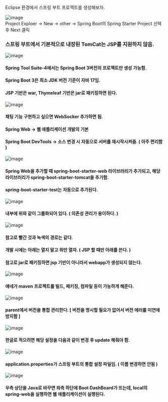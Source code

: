 Eclipse 환경에서 스프링 부트 프로젝트를 생성해보자.

![image](https://github.com/user-attachments/assets/9423d187-8506-49c8-9fc7-191bf605d862)  
Project Exploer -> New -> other -> Spring Boot의 Spring Starter Project 선택 후 Next 클릭  

### 스프링 부트에서 기본적으로 내장된 TomCat는 JSP를 지원하지 않음.

![image](https://github.com/user-attachments/assets/9900d04f-6ca8-44b5-ac09-e541a5a14eb6)

#### Spring Tool Suite-4에서는 Spring Boot 3버전의 프로젝트만 생성 가능함.
#### Spring Boot 3은 최소 JDK 버전 기준이 자바 17임. 
#### JSP 기반은 war, Thymeleaf 기반은 jar로 패키징하면 된다.

![image](https://github.com/user-attachments/assets/1c946f6e-07da-42f2-bc6f-bd061079506e)

#### 채팅 기능 구현하고 싶으면 WebSocker 추가하면 됨.
#### Spring Web -> 웹 애플리케이션 개발의 기본
#### Spring Boot DevTools -> 소스 변경 시 자동으로 서버를 재시작시켜줌. ( 아주 편리함 )

![image](https://github.com/user-attachments/assets/d1df9d6b-4898-4ad3-ae75-d19e3ff7ef67)

#### Spring Web을 추가할 때 spring-boot-starter-web 라이브러리가 추가되고, 해당 라이브러리가 spring-boot-starter-tomcat을 추가함.
#### spring-boot-starter-test는 자동으로 추가된다.

![image](https://github.com/user-attachments/assets/16cf087b-a40b-409e-a5c5-8a3b7c2956fc)

#### 내부에 위와 같이 그룹화되어 있다. ( 의존성 관리가 용이하다. )

![image](https://github.com/user-attachments/assets/b60b2a24-6e07-4743-a553-07fc22850e0b)

#### 참고로 빨간 것과 녹색의 경로는 같다.
#### 개발 시에는 아래는 열지 말고 위만 열자. ( JSP 할 때만 아래를 쓴다. )
#### 참고로 jar로 패키징하면 jsp 기반이 아니라서 webapp가 생성되지 않는다.

![image](https://github.com/user-attachments/assets/6754f15d-b185-47d8-9156-d932b504d1f8)

#### 얘네가 maven 프로젝트를 빌드, 패키징, 컴파일 등이 가능하게 해준다. 

![image](https://github.com/user-attachments/assets/97199ebb-a016-4dc7-9042-8e4a5f57dafc)

#### parent에서 버전을 통합 관리한다. [ 버전을 명시할 필요가 없어서 버전 에러를 미연에 방지함 ]

![image](https://github.com/user-attachments/assets/f0d6bbbf-408d-4d44-bf4b-c0aab5d4d1f9)

#### 한글로 적으려면 해당 설정을 다음과 같이 변경 후 update 해줘야 함.

![image](https://github.com/user-attachments/assets/e864be91-9714-4b70-8212-84541a275c24)

#### application.properties가 스프링 부트의 통합 설정 파일임. ( 이름 변경하면 안됨 )

![image](https://github.com/user-attachments/assets/5ee46e6b-25c6-4bd5-99c9-f13e4d5aa5d3)

#### 우측 상단을 Java로 바꾸면 좌측 하단에 Boot DashBoard가 뜨는데, local의 spring-web을 실행하면 웹 애플리케이션이 실행된다.
